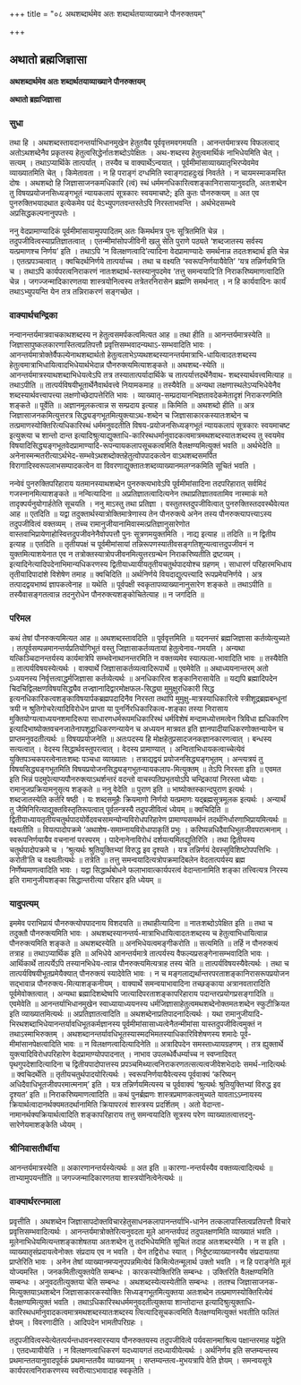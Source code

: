 +++
title = "०८ अथशब्दार्थमेव अतः शब्दार्थतयाव्याख्याने पौनरुक्तयम्"

+++


## अथातो ब्रह्मजिज्ञासा

**अथशब्दार्थमेव अतः शब्दार्थतयाव्याख्याने पौनरुक्तयम्**

**अथातो ब्रह्मजिज्ञासा**

### **सुधा**

तथा हि । अथशब्दस्तावदानन्तर्याभिधानमुखेन हेतुतयैव पूर्ववृत्तमवगमयति । आनन्तर्यमात्रस्य विफलत्वाद् अतोऽथशब्देनैव प्रकृतस्य हेतुत्वसिद्धेर्नातःशब्दोऽपेक्षितः । अथ-शब्दस्य हेतुत्वमार्थिकं नाभिधेयमिति चेत् । सत्यम् । तथाऽप्यार्थिके तात्पर्यात् । तस्यैव च वाक्यार्थेऽन्वयात् । पूर्वमीमांसाव्याख्यातृभिरप्येवमेव व्याख्यातमिति चेत् । किमेतावता । न हि पराङ्गं दग्धमिति स्वाङ्गदाहदुःखं निवर्तते । न चायमस्माकमस्ति दोषः । अथशब्दो हि जिज्ञासाजनकमधिकारि (त्वं) स्थं धर्ममनधिकारित्वशङ्कानिरासायानुवदति, अतःशब्देन तु विषयप्रयोजनसिध्यङ्गभूतं न्यायकलापं सूत्रकारः स्वयमाचष्टे; इति कुतः पौनरुक्त्यम् ॥ अत एव पुनरुक्तिभयादथात इत्येकमेव पदं येऽभ्युपगतवन्तस्तेऽपि निरस्ताभवन्ति । अर्थभेदसम्भवे अप्रसिद्धकल्पनानुपपत्तेः ।

ननु वेदप्रामाण्यादिकं पूर्वमीमांसायामुपपादितम् अतः किमर्थमत्र पुनः सूत्रितमिति चेन्न । तदुपजीवित्वस्याप्रतिज्ञातत्वात् । एतन्मीमांसोपजीविनी खलु सेति पुराणे पठ्यते ‘शब्दजातस्य सर्वस्य यत्प्रमाणश्च निर्णय’ इति । तथाऽपि ‘न विलक्षणत्वादि’त्यादिना वेदप्रामाण्यादेः समर्थनान्न तदतःशब्दार्थ इति चेन्न । एतत्प्रपञ्चत्वात् । क्वचिदर्थनिर्णये तात्पर्याच्च । तथा च वक्ष्यति ‘स्वरूपनिर्णयायैवेति’ ‘यत्र तन्निर्णयमि’ति च । तथाऽपि कार्यपरत्वनिराकरणं नातःशब्दार्थ-स्तस्यानुपदमेव ‘तत्तु समन्वयादि’ति निराकरिष्यमाणत्वादिति चेन्न । जगज्जन्मादिकारणतया शास्त्रयोनित्वस्य तत्रेतरनिरासेन ब्रह्मणि समर्थनात् । न हि कार्यवादिनः कार्यं तथाऽभ्युपयन्ति येन तत्र तन्निराकरणं सङ्गच्छेत ।

### **वाक्यार्थचन्द्रिका**

नन्वानन्तर्यमात्रवाचकाथशब्दस्य न हेतुत्वसमर्पकत्वमित्यत आह ॥ तथा हीति ॥ आनन्तर्यमात्रस्येति ॥ जिज्ञासापुष्कलकारणास्तित्वप्रतिपत्तौ प्रवृत्तिसम्भवादन्यथाऽ-सम्भवादिति भावः । आनन्तर्यमात्रोक्तेर्वैफल्येनाथशब्दार्थतो हेतुत्वलाभेऽप्यथशब्दस्यानन्तर्यमात्राभि-धायित्वादतःशब्दस्य हेतुत्वमात्राभिधायित्वादभिधेयार्थभेदान्न पौनरुक्त्यमित्याशङ्कते ॥ अथशब्द-स्येति ॥ आनन्तर्यमात्रस्याथशब्दाभिधेयत्वेऽपि तत्र तस्यातात्पर्यादार्थिके च तात्पर्यात्तदर्थेनैवाथ- शब्दस्यार्थवत्त्वमित्याह ॥ तथाऽपीति ॥ तात्पर्यविषयीभूतार्थेनैवार्थवत्त्वे नियामकमाह ॥ तस्यैवेति ॥ अन्यथा लक्षणास्थलेऽप्यभिधेयेनैव शब्दस्यार्थवत्त्वापत्त्या लक्षणोच्छेदापत्तेरिति भावः । व्याख्यातृ-सम्प्रदायानभिज्ञतावदेकमेतादृशं निराकरणमिति शङ्कते ॥ पूर्वेति ॥ अज्ञानमूलकत्वान्न स सम्प्रदाय इत्याह ॥ किमिति ॥ अथशब्दो हीति ॥ अत्र जिज्ञासाजनकमित्युत्तरत्र सिद्ध्यङ्गभूतमित्युक्त्याऽथ-शब्देन च जिज्ञासाकारकस्यातःशब्देन च तत्प्रमाणस्योक्तिरित्यधिकारिस्थं धर्ममनुवदतीति विषय-प्रयोजनसिध्यङ्गभूतं न्यायकलापं सूत्रकारः स्वयमाचष्ट इत्युक्त्या च शान्तो दान्त इत्यादिश्रुत्याद्युक्ताधि-कारिस्थधर्मानुवादकत्वमात्रमथशब्दस्यातःशब्दस्य तु स्वयमेव विषयादिसिद्ध्यङ्गभूतवेदप्रामाण्यादि-रूपन्यायकलापसूचकत्वमिति वैलक्षण्यमित्युक्तं भवति ॥ अर्थभेदेति ॥ अनेनास्मन्मतरीत्याऽर्थभेद-सम्भवेऽथशब्दोक्तहेतुत्वोपपादकत्वेन वाऽथशब्दसमर्पित विरागादिस्वरूपलाभसम्पादकत्वेन वा विवरणाद्युक्तातःशब्दव्याख्यानमलग्नकमिति सूचितं भवति ।

नन्वेवं पुनरुक्तिपरिहाराय यतमानस्याथशब्देन पुनरुक्त्यभावेऽपि पूर्वमीमांसादिना तदपरिहारात् सर्वमिदं गजस्नानमित्याशङ्कते ॥ नन्वित्यादिना ॥ अप्रतिज्ञातत्वादित्यनेन तथाप्रतिज्ञातवतामिव नास्माकं मते तादृक्पर्यनुयोगार्हतेति सूचयति । ननु माऽस्तु तथा प्रतिज्ञा । वस्तुतस्तदुपजीवित्वात् पुनरुक्तिस्तदवस्थैवेत्यत आह ॥ एतदिति ॥ यद्वा तदुक्तार्थस्यात्रोक्तिमात्रेणास्य तेन पौनरुक्त्ये अनेन तस्य पौनरुक्त्यापत्त्याऽस्य तदुपजीवित्वं वक्तव्यम् । तच्च रामानुजीयानामिवास्मत्प्रतिज्ञानुसारेणोत वास्तवाभिप्रायेणाहोस्वित्तदुपजीवनेनैवोपपत्तौ पुनः सूत्रणमयुक्तमिति । नाद्य इत्याह ॥ तदिति ॥ न द्वितीय इत्याह ॥ एतदिति ॥ तृतीयपक्षं च पूर्वमीमांसायां तन्निरूपणस्यातीवसङ्गतिशून्यत्वात्तदुपजीवनं न युक्तमित्याशयेनात एव न तत्रोक्तस्यात्रोपजीवनमित्युत्तरग्रन्थेन निराकरिष्यतीति द्रष्टव्यम् । इत्यादिनेत्यादिपदेनाभिमान्यधिकरणस्य द्वितीयाध्यायीयतृतीयचतुर्थपादयोश्च ग्रहणम् । साधारणं परिहारमभिधाय तृतीयादिपादांशे विशेषेण तमाह ॥ क्वचिदिति ॥ अर्थनिर्णये वियदाद्युत्पत्त्यादि रूपप्रमेयनिर्णये । अत्र तत्पादद्वयभाष्यं ज्ञापकत्वेनाह ॥ यथेति ॥ पूर्वपक्षी स्वकृतापव्याख्यानानुसारेण शङ्कते ॥ तथाऽपीति ॥ तस्यैवासङ्गतत्वान्न तदनुरोधेन पौनरुक्त्यशङ्कोचितेत्याह ॥ न जगदिति ॥

### **परिमल**

कथं तेषां पौनरुक्त्यमित्यत आह ॥ अथशब्दस्तावदिति ॥ पूर्ववृत्तमिति ॥ यदनन्तरं ब्रह्मजिज्ञासा कर्तव्येत्युच्यते । तत्पूर्वसम्पन्नमानन्तर्यप्रतियोगिभूतं वस्तु जिज्ञासाकर्तव्यतायां हेतुत्वेनाव-गमयति । अन्यथा यत्किञ्चिदानन्तर्यस्य कार्यमात्रेपि सम्भवेनाथानन्तरमिति न वक्तव्यमेव स्यात्फला-भावादिति भावः ॥ तस्यैवेति ॥ तात्पर्यविषयस्येत्यर्थः । वाक्यार्थे जिज्ञासाकर्तव्यत्वादिरूपार्थे ॥ एवमेवेति ॥ अथाध्ययनान्तरम् अतो ऽध्ययनस्य निर्वृत्तत्वाद्धर्मजिज्ञासा कर्तव्येत्यर्थः ॥ अनधिकारित्व शङ्कानिरासायेति ॥ यद्यपि ब्रह्मादिपदेन चिदचिद्विलक्षणविषयसिद्ध्यैव तज्ज्ञानादिद्वारमोक्षफल-सिद्ध्या मुमुक्षुरधिकारी सिद्ध इत्यनधिकारिकत्वशङ्काविषयार्पकब्रह्मपदादिनैव निरस्ता तथापि मुमुक्षु-मात्रस्याधिकारित्वे स्त्रीशूद्रब्रह्मबन्धूनां त्रयी न श्रुतिगोचरेत्यादिविरोधेन प्राप्ता या पुनर्निरधिकारिकत्व-शङ्का तस्या निरासाय मुक्तियोग्यत्वाध्ययनशमादिरूपा साधारणधर्मरूपमधिकारिस्थं धर्मविशेषं मन्दामध्योत्तमत्वेन त्रिविधा ह्यधिकारिण इत्यादिभाष्योक्तवचनजातेनापशूद्राधिकरणन्यायेन च अध्ययन मात्रवत इति ज्ञानपादीयाधिकरणोक्तन्यायेन च प्राप्तमनुवदतीत्यर्थः ॥ विषयप्रयोजनेति ॥ अतःपदस्य हि मोक्षहेतुप्रसादजनकज्ञानकारणत्वात् । बन्धस्य सत्यत्वात् । वेदस्य सिद्धार्थवस्तुपरत्वात् । वेदस्य प्रामाण्यात् । अन्विताभिधायकत्वाच्चेत्येवं युक्तिपञ्चकपरत्वेनातःशब्दः पञ्चधा व्याख्यातः । तत्राद्यद्वयं प्रयोजनसिद्ध्यङ्गभूतम् । अन्त्यत्रयं तु विषयसिद्ध्यङ्गभूतमिति विषयप्रयोजनसिद्ध्यङ्गभूतन्यायकलाप-मित्युक्तम् ॥ तेऽपि निरस्ता इति ॥ एवमत इति भिन्नं पदमुपेत्याप्यपौनरुक्त्याऽथर्शन्तरं वदन्तो वाचस्पतिप्रभृतयोऽपि चन्द्रिकायां निरस्ता ध्येयाः । रामानुजप्रक्रियामनुसृत्य शङ्कते ॥ ननु वेदेति ॥ पुराण इति ॥ भाष्योक्तस्कान्दपुराण इत्यर्थः । शब्दजातस्येति कर्तरि षष्ठी । यः शब्दसमूहैः क्रियमाणो निर्णयो यत्प्रमाणः यद्ब्रह्मसूत्रमूलक इत्यर्थः । अन्यार्थं तु जैमिनिरित्याद्युक्तविस्तृतिरूपत्वात् पूर्वतन्त्रस्यै तदुपजीवित्वं ध्येयम् ॥ क्वचिदिति ॥ द्वितीयाध्यायतृतीयचतुर्थपादयोर्वेदवचसामन्योन्यविरोधपरिहारेण प्रामाण्यसमर्थनं तदर्थनिर्धारणाभिप्रायमित्यर्थः ॥ वक्ष्यतीति ॥ वियत्पादोपक्रमे ‘अथाशेष-समाम्नायविरोधापाकृतिं प्रभुः । करिष्यन्नधिदैवाधिभूतजीवपरात्मनाम् । स्वरूपनिर्णयायैव वचनानां परस्परम् । पादेनानेनाविरोधं दर्शयत्यमितद्युतिरिति । तथा द्वितीयस्य चतुर्थपादोपक्रमे च । ‘श्रुत्यर्थः श्रुतियुक्तिभ्यां विरुद्ध इव दृश्यते । यत्र तन्निर्णयं देवस्सुविशिष्टोपपत्तिभिः । करोती’ति च वक्ष्यतीत्यर्थः ॥ तत्रेति ॥ तत्तु समन्वयादित्यत्रोपक्रमादिबलेन वेदतात्पर्यस्य ब्रह्म निर्णेष्यमाणत्वादिति भावः । यद्वा सिद्धार्थबोधने फलाभावात्कार्यपरत्वं वेदान्तानामिति शङ्का तत्त्वित्यत्र निरस्य इति रामानुजीयशङ्का सिद्धान्तरीत्या परिहार इति ध्येयम् ॥

### **यादुपत्यम्**

इममेव पराभिप्रायं पौनरुक्त्योपपादनाय विशदयति ॥ तथाहीत्यादिना ॥ नातःशब्दोऽपेक्षित इति ॥ तथा च तदुक्तौ पौनरुक्त्यमिति भावः । अथशब्दस्यानन्तर्य-मात्राभिधायित्वादतःशब्दस्य च हेतुत्वाभिधायित्वान्न पौनरुक्त्यमिति शङ्कते ॥ अथशब्दस्येति ॥ अनभिधेयत्वमङ्गीकरोति ॥ सत्यमिति ॥ तर्हि न पौनरुक्त्यं तत्राह ॥ तथाऽप्यार्थिक इति ॥ अभिधेये आनन्तर्यमात्रे तात्पर्यस्य वैफल्यप्रसङ्गेनासम्भवादिति भावः । आर्थिकार्थे तात्पर्येऽपि तस्यानभिधेय-त्वान्न पौनरुक्त्यमित्यत्राह तस्य चेति ॥ तात्पर्यविषयस्यैवेत्यर्थः । तथा च तात्पर्यविषयीभूतप्रमेयैक्यात् पौनरुक्त्यं स्यादेवेति भावः । न च मङ्गलाद्यर्थान्तरपरताशङ्कानिरासरूपप्रयोजन सद्भावान्न पौनरुक्त्य-मित्याशङ्कनीयम् । वाक्यार्थे समन्वयाभावादिना तच्छङ्काया अत्रानवतारादिति पूर्वमेवोक्तत्वात् । अन्यथा ब्रह्मादिशब्देष्वपि जात्यादिपरताशङ्कापरिहाराय पदान्तरप्रयोगप्रसङ्गादिति ॥ एवमेवेति ॥ आनन्तर्याभिधानमुखेन स्वाध्यायाध्ययनस्य धर्मजिज्ञासाहेतुत्वमथशब्देनोक्तमतःशब्देन स्फुटीक्रियत इति व्याख्यातमित्यर्थः ॥ अप्रतिज्ञातत्वादिति ॥ अथशब्देनाप्रतिपादनादित्यर्थः । यथा रामानुजीयादि-भिरथशब्दाभिधेयानन्तर्यावधिभूतकर्मज्ञानस्य पूर्वमीमांसासाध्यत्वेनैतन्मीमांसा यास्तदुपजीवित्वमुक्तं न तथाऽस्माभिरुक्तम् । अथशब्दानन्तर्यावधिभूतस्यास्मदभिमतस्याधिकारिविशेषणस्य शमादेः पूर्व-मीमांसानपेक्षत्वादिति भावः ॥ न विलक्षणत्वादित्यादिनेति ॥ अत्रादिपदेन समस्ताध्यायग्रहणम् । तत्र ह्युक्तार्थे युक्त्यादिविरोधपरिहारेण वेदप्रामाण्योपपादनात् । नाभाव उपलब्धेर्वैधर्म्याच्च न स्वप्नादिवत् पृथगुपदेशादित्यादिना च द्वितीयपादोपात्तस्य प्रपञ्चमिथ्यात्वनिराकरणतत्सत्यत्वजीवेशभेदादेः समर्थ-नादित्यर्थः ॥ क्वचिदर्थेति ॥ तृतीयचतुर्थपादयोरित्यर्थः । स्वरूपनिर्णयायैवेत्यस्य पूर्ववाक्यं ‘करिष्यन् अधिदैवाधिभूतजीवपरमात्मनाम्’ इति । यत्र तन्निर्णयमित्यस्य च पूर्ववाक्यं ‘श्रुत्यर्थः श्रुतियुक्तिभ्यां विरुद्ध इव दृश्यत’ इति ॥ निराकरिष्यमाणत्वादिति ॥ कथं पुनर्ब्रह्मणः शास्त्रप्रमाणकत्वमुच्यते यावताऽऽम्नायस्य क्रियार्थत्वादानर्थक्यमतदर्थानामिति क्रियापरत्वं शास्त्रस्य प्रदर्शितम् । अतो वेदान्ता-नामानर्थक्यक्रियार्थत्वादिति शङ्कापरिहाराय तत्तु समन्वयादिति सूत्रस्य परेण व्याख्यातत्वात्तदनु-सारेणेयमाशङ्केति ध्येयम् ।

### **श्रीनिवासतीर्थीया**

आनन्तर्यमात्रस्येति ॥ अकारणानन्तर्यस्येत्यर्थः ॥ अत इति ॥ कारणा-नन्तर्यस्यैव वक्तव्यत्वादित्यर्थः ॥ ताभ्यामुपयन्तीति ॥ जगज्जन्मादिकारणतया शास्त्रयोनित्वेनेत्यर्थः ॥

### **वाक्यार्थरत्नमाला**

प्रवृत्तीति । अथशब्देन जिज्ञासापदोक्तविचारहेतुसाधनकलापानन्तर्याभि-धानेन तत्कलापास्तित्वप्रतिपत्तौ विचारे प्रवृत्तिसम्भवादित्यर्थः । आनन्तर्यमात्रोक्तेरित्यनुवदता मूले आनन्तर्यपदं तदुपलक्षणमिति व्याख्यातं भवति । मूलेनाभिधेयमित्यन्तशङ्काशेषतया अतःशब्देन तु तदभिधेयमिति सूचितं तदाह अतःशब्दस्येति । न स इति । व्याख्यातृसंप्रदायत्वेनोक्तः संप्रदाय एव न भवति । येन तद्विरोधः स्यात् । निर्दुष्टव्याख्यानस्यैव संप्रदायतया प्राप्तेरिति भावः । अनेन तेषां व्याख्यानमप्यनुपपन्नमित्येवं किमित्येतन्मूलार्थ उक्तो भवति । न हि पराङ्गेति मूलं योज्यमस्ति । जनकमितीत्युक्तयेति सम्बन्धः । कारकस्योक्तिरिति सम्बन्धः । उक्तिरिति वैलक्षण्यमिति सम्बन्धः । अनुवदतीत्युक्तया चेति सम्बन्धः । अथशब्दस्येत्यस्येतीति सम्बन्धः । ततश्च जिज्ञासाजनक-मित्युक्तयाऽथशब्देन जिज्ञासाकारकस्योक्तिः सिध्यङ्गभूतमित्युक्तया अतःशब्देन तत्प्रमाणस्योक्तिरित्येवं वैलक्षण्यमित्युक्तं भवति । तथाऽधिकारिस्थधर्ममनुवदतीत्युक्तया शान्तोदान्त इत्यादिश्रुत्युक्ताधि-कारिस्थधर्मानुवादकत्वमात्रमथशब्दस्यातःशब्दस्य त्वित्यादिसूचकत्वमिति वैलक्षण्यमित्युक्तं भवतीति फलितं ज्ञेयम् । विवरणादीति । आदिपदेन भामतीपरिग्रहः ।

तदुपजीवित्वस्येत्येतत्पर्यन्तधावनस्वारस्याय पौनरुक्तयस्य तदुपजीवित्वे पर्यवसानमाश्रित्य पक्षान्तरमाह यद्वेति । एतदध्यायीयेति । न विलक्षणत्वाधिकरणं यदध्यायगतं तदध्यायीयेत्यर्थः । अर्थनिर्णय इति सप्तम्यन्तस्य प्रथमान्ततयानुवादपूर्वकं प्रथमान्ततयैव व्याख्यानम् । सप्तम्यन्तत्व-मुभयत्रापि वेति ज्ञेयम् । समन्वयसूत्रे कार्यपरत्वनिराकरणस्य स्वरीत्याऽभावादाह स्वकृतेति ।

